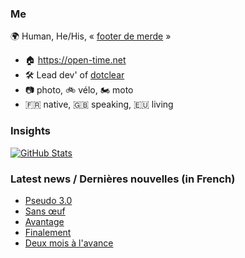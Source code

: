 ### Me

🌍 Human, He/His, « [footer de merde](https://open-time.net/post/2013/07/17/La-veritable-histoire-du-Footer-de-merde-) » 
* 🏠 https://open-time.net 
* 🛠️ Lead dev' of [dotclear](https://git.dotclear.org/dev/dotclear)
* 📷 photo, 🚲 vélo, 🏍️ moto 
* 🇫🇷 native, 🇬🇧 speaking, 🇪🇺 living

### Insights

[![GitHub Stats](https://github-readme-stats-sigma-five.vercel.app/api?username=franck-paul)](https://github.com/franck-paul)

### Latest news / Dernières nouvelles (in French)

<!-- BLOG-POST-LIST:START -->
- [Pseudo 3.0](https://open-time.net/post/2024/07/14/Pseudo-30)
- [Sans œuf](https://open-time.net/post/2024/07/13/Sans-oeuf)
- [Avantage](https://open-time.net/post/2024/07/12/Avantage)
- [Finalement](https://open-time.net/post/2024/07/11/Finalement)
- [Deux mois à l&#39;avance](https://open-time.net/post/2024/07/10/Deux-mois-a-l-avance)
<!-- BLOG-POST-LIST:END -->
